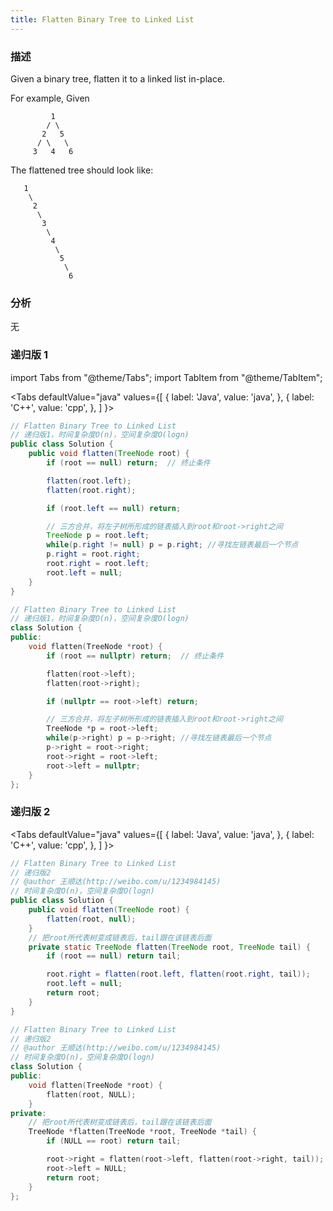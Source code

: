 ```yaml
---
title: Flatten Binary Tree to Linked List
---
```


### 描述

Given a binary tree, flatten it to a linked list in-place.

For example, Given

```
         1
        / \
       2   5
      / \   \
     3   4   6
```

The flattened tree should look like:

```
   1
    \
     2
      \
       3
        \
         4
          \
           5
            \
             6
```

### 分析

无

### 递归版 1

import Tabs from "@theme/Tabs";
import TabItem from "@theme/TabItem";

<Tabs
defaultValue="java"
values={[
{ label: 'Java', value: 'java', },
{ label: 'C++', value: 'cpp', },
]
}>
<TabItem value="java">

```java
// Flatten Binary Tree to Linked List
// 递归版1，时间复杂度O(n)，空间复杂度O(logn)
public class Solution {
    public void flatten(TreeNode root) {
        if (root == null) return;  // 终止条件

        flatten(root.left);
        flatten(root.right);

        if (root.left == null) return;

        // 三方合并，将左子树所形成的链表插入到root和root->right之间
        TreeNode p = root.left;
        while(p.right != null) p = p.right; //寻找左链表最后一个节点
        p.right = root.right;
        root.right = root.left;
        root.left = null;
    }
}
```

</TabItem>
<TabItem value="cpp">

```cpp
// Flatten Binary Tree to Linked List
// 递归版1，时间复杂度O(n)，空间复杂度O(logn)
class Solution {
public:
    void flatten(TreeNode *root) {
        if (root == nullptr) return;  // 终止条件

        flatten(root->left);
        flatten(root->right);

        if (nullptr == root->left) return;

        // 三方合并，将左子树所形成的链表插入到root和root->right之间
        TreeNode *p = root->left;
        while(p->right) p = p->right; //寻找左链表最后一个节点
        p->right = root->right;
        root->right = root->left;
        root->left = nullptr;
    }
};
```

</TabItem>
</Tabs>

### 递归版 2

<Tabs
defaultValue="java"
values={[
{ label: 'Java', value: 'java', },
{ label: 'C++', value: 'cpp', },
]
}>
<TabItem value="java">

```java
// Flatten Binary Tree to Linked List
// 递归版2
// @author 王顺达(http://weibo.com/u/1234984145)
// 时间复杂度O(n)，空间复杂度O(logn)
public class Solution {
    public void flatten(TreeNode root) {
        flatten(root, null);
    }
    // 把root所代表树变成链表后，tail跟在该链表后面
    private static TreeNode flatten(TreeNode root, TreeNode tail) {
        if (root == null) return tail;

        root.right = flatten(root.left, flatten(root.right, tail));
        root.left = null;
        return root;
    }
}
```

</TabItem>
<TabItem value="cpp">

```cpp
// Flatten Binary Tree to Linked List
// 递归版2
// @author 王顺达(http://weibo.com/u/1234984145)
// 时间复杂度O(n)，空间复杂度O(logn)
class Solution {
public:
    void flatten(TreeNode *root) {
        flatten(root, NULL);
    }
private:
    // 把root所代表树变成链表后，tail跟在该链表后面
    TreeNode *flatten(TreeNode *root, TreeNode *tail) {
        if (NULL == root) return tail;

        root->right = flatten(root->left, flatten(root->right, tail));
        root->left = NULL;
        return root;
    }
};
```

</TabItem>
</Tabs>
